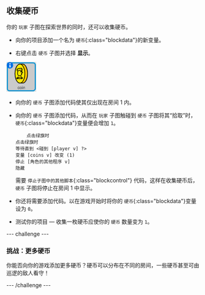 ## 收集硬币

你的 `玩家` 子图在探索世界的同时，还可以收集硬币。

+ 向你的项目添加一个名为 `硬币`{:class="blockdata"}的新变量。

+ 右键点击 `硬币` 子图并选择 **显示**。

![screenshot](images/world-coins.png)

+ 向你的 `硬币` 子图添加代码使其仅出现在房间 1 内。

+ 向你的 `硬币` 子图添加代码，从而在 `玩家` 子图触碰到 `硬币` 子图将其“拾取”时，`硬币`{:class="blockdata"}变量便会增加 `1`。

	```blocks
		点击绿旗时
    点击绿旗时
    等待直到 <碰到 [player v] ?>
    变量 [coins v] 改变 (1)
    停止 [角色的其他程序 v]
    隐藏
	```

	需要 `停止子图中的其他脚本`{:class="blockcontrol"} 代码，这样在收集硬币后，`硬币` 子图将停止在房间 1 中显示。

+ 你还将需要添加代码。以在游戏开始时将你的 `硬币`{:class="blockdata"}变量设为 `0`。

+ 测试你的项目 — 收集一枚硬币应使你的 `硬币` 数量变为 `1`。

--- challenge ---
### 挑战：更多硬币
你能否向你的游戏添加更多硬币？硬币可以分布在不同的房间，一些硬币甚至可由巡逻的敌人看守！

--- /challenge ---
